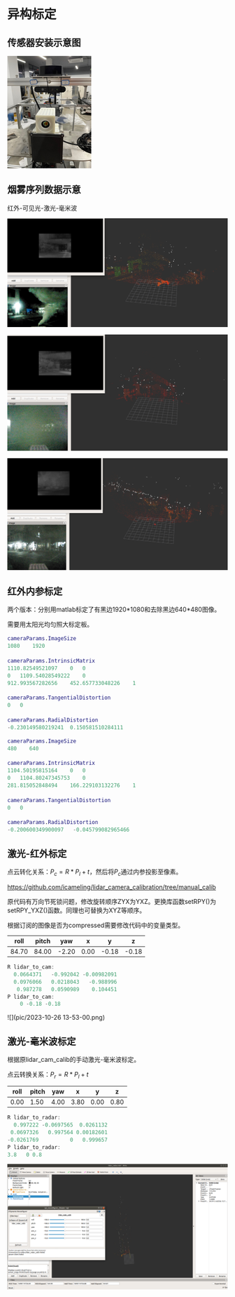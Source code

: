 # 异构标定

## 传感器安装示意图

<img src="pic/image-20231024104639827.png" alt="image-20231024104639827" style="zoom: 25%;" />

## 烟雾序列数据示意

红外-可见光-激光-毫米波

![image-20231024134232081](pic/image-20231024134232081.png)

![image-20231024134252704](pic/image-20231024134252704.png)

![image-20231024134307114](pic/image-20231024134307114.png)

## 红外内参标定

两个版本：分别用matlab标定了有黑边1920\*1080和去除黑边640\*480图像。

需要用太阳光均匀照大标定板。

```matlab
cameraParams.ImageSize
1080    1920

cameraParams.IntrinsicMatrix
1110.82549521097	0	0
0	1109.54028549222	0
912.993567282656	452.657733048226	1

cameraParams.TangentialDistortion
0	0

cameraParams.RadialDistortion
-0.230149580219241	0.150581510284111
```

```matlab
cameraParams.ImageSize
480    640

cameraParams.IntrinsicMatrix
1104.50195815164	0	0
0	1104.80247345753	0
281.815052848494	166.229103132276	1

cameraParams.TangentialDistortion
0	0

cameraParams.RadialDistortion
-0.200600349900097   -0.045799082965466
```

## 激光-红外标定

点云转化关系：$P_c = R * P_l + t$，然后将$P_c$通过内参投影至像素。

https://github.com/icameling/lidar_camera_calibration/tree/manual_calib

原代码有万向节死锁问题，修改旋转顺序ZYX为YXZ。更换库函数setRPY()为setRPY_YXZ()函数。同理也可替换为XYZ等顺序。

根据订阅的图像是否为compressed需要修改代码中的变量类型。

| roll  | pitch | yaw   | x    | y     | z     |
| ----- | ----- | ----- | ---- | ----- | ----- |
| 84.70 | 84.00 | -2.20 | 0.00 | -0.18 | -0.18 |

```cpp
R lidar_to_cam:
  0.0664371   -0.992042 -0.00982091
  0.0976066   0.0218043   -0.988996
   0.987278   0.0590989    0.104451
P lidar_to_cam:
    0 -0.18 -0.18
```

![](pic/2023-10-26 13-53-00.png)

## 激光-毫米波标定

根据原lidar_cam_calib的手动激光-毫米波标定。

点云转换关系：$P_{r}=R*P_{l}+t$

| roll | pitch | yaw  | x    | y    | z    |
| ---- | ----- | ---- | ---- | ---- | ---- |
| 0.00 | 1.50  | 4.00 | 3.80 | 0.00 | 0.80 |

```cpp
R lidar_to_radar:
  0.997222 -0.0697565  0.0261132
 0.0697326   0.997564 0.00182601
-0.0261769          0   0.999657
P lidar_to_radar:
3.8   0 0.8
```

![image-20231024103208396](pic/image-20231024103208396.png)
